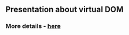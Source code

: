 ## Presentation about virtual DOM

### More details - <a href="https://github.com/Iogsotot/reveal-presentation-2020Q3/blob/develop/presentation.md">here</a>
